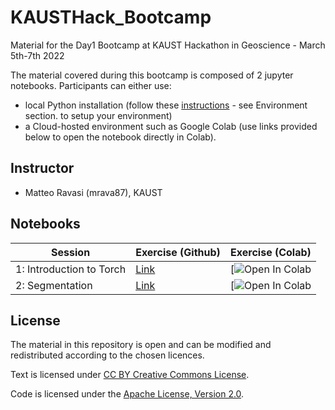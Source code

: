 # KAUSTHack_Bootcamp
Material for the Day1 Bootcamp at KAUST Hackathon in Geoscience - March 5th-7th 2022

The material covered during this bootcamp is composed of 2 jupyter notebooks. Participants can either use:

- local Python installation (follow these [instructions](https://github.com/DIG-Kaust/MLgeoscience/tree/main/labs/README.md) - see Environment section.
to setup your environment)
- a Cloud-hosted environment such as Google Colab (use links provided below to open the notebook directly in Colab).

## Instructor

- Matteo Ravasi (mrava87), KAUST


## Notebooks

| Session   | Exercise (Github) | Exercise (Colab) |
|-----------|------------------|------------------|
| 1: Introduction to Torch | [Link](1_intro/BasicPytorch.ipynb) | [![Open In Colab](https://colab.research.google.com/github/mrava87/KAUSTHack_Bootcamp/blob/main/1_intro/BasicPytorch.ipynb)  |
| 2: Segmentation | [Link](2_intro/SaltSeg.ipynb) | [![Open In Colab](https://colab.research.google.com/github/mrava87/KAUSTHack_Bootcamp/blob/main/2_segmentation/SaltNet.ipynb) |

## License
The material in this repository is open and can be modified and redistributed according to the chosen licences.

Text is licensed under [CC BY Creative Commons License](http://creativecommons.org/licenses/by/4.0/).

Code is licensed under the [Apache License, Version 2.0](http://www.apache.org/licenses/LICENSE-2.0).
